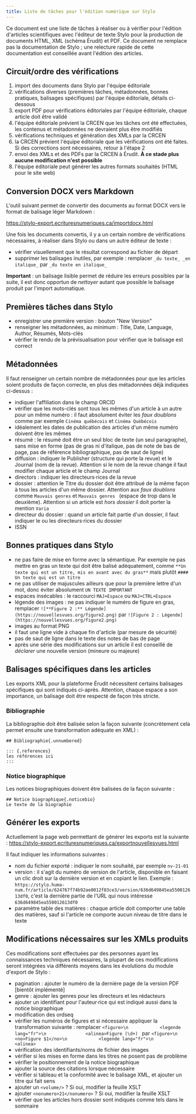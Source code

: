 ```yaml
---
title: Liste de tâches pour l'édition numérique sur Stylo
---
```


Ce document est une liste de tâches à réaliser ou à vérifier pour l'édition d'articles scientifiques avec l'éditeur de texte Stylo pour la production de documents HTML, XML (schéma Érudit) et PDF.
Ce document ne remplace pas la documentation de Stylo ; une relecture rapide de cette documentation est conseillée avant l'édition des articles.

## Circuit/ordre des vérifications

1. import des documents dans Stylo par l'équipe éditoriale
2. vérifications diverses (premières tâches, métadonnées, bonnes pratiques, balisages spécifiques) par l'équipe éditoriale, détails ci-dessous
3. export PDF pour vérifications éditoriales par l'équipe éditoriale, chaque article doit être validé
4. l'équipe éditoriale prévient la CRCEN que les tâches ont été effectuées, les contenus et métadonnées ne devraient plus être modifiés
5. vérifications techniques et génération des XMLs par la CRCEN
6. la CRCEN prévient l'équipe éditoriale que les vérifications ont été faites. Si des corrections sont nécessaires, retour à l'étape 2
7. envoi des XMLs et des PDFs par la CRCEN à Érudit. **À ce stade plus aucune modification n'est possible**
8. l'équipe éditoriale peut générer les autres formats souhaités (HTML pour le site web)

## Conversion DOCX vers Markdown

L'outil suivant permet de convertir des documents au format DOCX vers le format de balisage léger Markdown :

https://stylo-export.ecrituresnumeriques.ca/importdocx.html

Une fois les documents convertis, il y a un certain nombre de vérifications nécessaires, à réaliser dans Stylo ou dans un autre éditeur de texte :

- vérifier visuellement que le résultat correspond au fichier de départ
- supprimer les balisages inutiles, par exemple : remplacer `_du texte_ _en italique_` par `_du texte en italique_`

**Important** : un balisage lisible permet de réduire les erreurs possibles par la suite, il est donc opportun de _nettoyer_ autant que possible le balisage produit par l'import automatique.


## Premières tâches dans Stylo

- enregistrer une première version : bouton "New Version"
- renseigner les métadonnées, au minimum : Title, Date, Language, Author, Résumés, Mots-clés
- vérifier le rendu de la prévisualisation pour vérifier que le balisage est correct


## Métadonnées

Il faut renseigner un certain nombre de métadonnées pour que les articles soient produits de façon correcte, en plus des métadonnées déjà indiquées ci-dessus :

- indiquer l'affiliation dans le champ ORCID
- vérifier que les mots-clés sont tous les mêmes d'un article à un autre pour un même numéro : il faut absolument éviter les _faux doublons_ comme par exemple `Cinéma québécois` et `Cinéma Québécois`
- idéalement les dates de publication des articles d'un même numéro doivent être les mêmes
- résumé : le résumé doit être un seul bloc de texte (un seul paragraphe), sans mise en forme (pas de gras ni d'italique, pas de note de bas de page, pas de référence bibliographique, pas de saut de ligne)
- diffusion : indiquer le Publisher (structure qui porte la revue) et le Journal (nom de la revue). Attention si le nom de la revue change il faut modifier chaque article et le champ Journal
- directors : indiquer les directeurs·rices de la revue
- dossier : attention le Titre du dossier doit être attribué de la même façon à tous les articles d'un même dossier. Attention aux _faux doublons_ comme `Mauvais genres` et `Mauvais genres ` (espace de trop dans le deuxième). Attention si un article est _hors dossier_ il doit porter la mention `Varia`
- directeur du dossier : quand un article fait partie d'un dossier, il faut indiquer le ou les directeurs·rices du dossier
- ISSN


## Bonnes pratiques dans Stylo

- ne pas faire de mise en forme avec la sémantique. Par exemple ne pas mettre en gras un texte qui doit être balisé adéquatement, comme `**Un texte qui est un titre, mis en avant avec du gras**` mais plutôt `#### Un texte qui est un titre`
- ne pas utiliser de majuscules ailleurs que pour la première lettre d'un mot, donc éviter absolument `UN TEXTE IMPORTANT`
- espaces insécables : le raccourci `MAJ+Espace` ou `MAJ+CTRL+Espace`
- légende des images : ne pas indiquer le numéro de figure en gras, remplacer `![**Figure 2 :** Légende](https://nouvellesvues.org/figure2.png)` par `![Figure 2 : Légende](https://nouvellesvues.org/figure2.png)`
- images au format PNG
- il faut une ligne vide à chaque fin d'article (par mesure de sécurité)
- pas de saut de ligne dans le texte des notes de bas de page
- après une série des modifications sur un article il est conseillé de _déclarer_ une nouvelle version (mineure ou majeure)


## Balisages spécifiques dans les articles

Les exports XML pour la plateforme Érudit nécessitent certains balisages spécifiques qui sont indiqués ci-après.
Attention, chaque espace a son importance, un balisage doit être respecté de façon très stricte.

### Bibliographie
La bibliographie doit être balisée selon la façon suivante (concrètement cela permet ensuite une transformation adéquate en XML) :

```
## Bibliographie{.unnumbered}

::: {.references}
les références ici
:::
```

### Notice biographique
Les notices biographiques doivent être balisées de la façon suivante :

```
## Notice biographique{.noticebio}
Le texte de la biographie
```


## Générer les exports

Actuellement la page web permettant de générer les exports est la suivante : https://stylo-export.ecrituresnumeriques.ca/exportnouvellesvues.html

Il faut indiquer les informations suivantes :

- nom du fichier exporté : indiquer le nom souhaité, par exemple `nv-21-01`
- version : il s'agit du numéro de version de l'article, disponible en faisant un clic droit sur la dernière version et en copiant le lien. Exemple : `https://stylo.huma-num.fr/article/624767f74b92ae0012f83ce3/version/636d649845ea550012613df0`, c'est la dernière partie de l'URL qui nous intéresse `636d649845ea550012613df0`
- paramètre table des matières : chaque article doit comporter une table des matières, sauf si l'article ne comporte aucun niveau de titre dans le texte


## Modifications nécessaires sur les XMLs produits

Ces modifications sont effectuées par des personnes ayant les connaissances techniques nécessaires, la plupart de ces modifications seront intégrées via différents moyens dans les évolutions du module d'export de Stylo :

- pagination : ajouter le numéro de la dernière page de la version PDF [bientôt implémenté]
- genre : ajouter les genres pour les directeurs et les rédacteurs
- ajouter un identifiant pour l'auteur·rice qui est indiqué aussi dans la notice biographique
- modification des ordseq
- vérifier les numéros de figures et si nécessaire appliquer la transformation suivante : remplacer `<figure>\n            <legende lang="fr">\n               <alinea>Figure (\d+) ` par `<figure>\n            <no>Figure $1</no>\n            <legende lang="fr">\n               <alinea>`
- vérification des identifiants/noms de fichier des images
- vérifier si les mises en forme dans les titres ne posent pas de problème
- vérifier le positionnement de la notice biographique
- ajouter la source des citations lorsque nécessaire
- vérifier si tableau et la conformité avec le balisage XML, et ajouter un titre qui fait sens
- ajouter un `<volume/>` ? Si oui, modifier la feuille XSLT
- ajouter `<nonumero>21</nonumero>` ? Si oui, modifier la feuille XSLT
- vérifier que les articles hors dossier sont indiqués comme tels dans le sommaire
